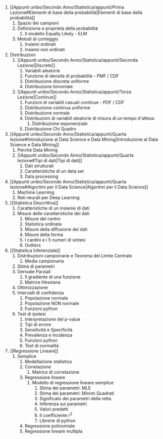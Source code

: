 
1. [[Appunti unibo/Secondo Anno/Statistica/appunti/Prima Lezione#Elementi di base della probabilità|Elementi di base della probabilità]]
	1. Spazio dei campioni
	2. Definizione e proprietà della probabilità
		1. Il modello Equally Likely - ELM
	3. Metodi di conteggio 
		1. Insiemi ordinati
		2. Insiemi non ordinati
2. Distribuzioni
	1. [[Appunti unibo/Secondo Anno/Statistica/appunti/Seconda Lezione|Discrete]] 
		1. Variabili aleatorie
		2. Funzione di densità di probabilità - PMF / CDF
		3. Distribuzione discreta uniforme
		4. Distribuzione binomiale
	2. [[Appunti unibo/Secondo Anno/Statistica/appunti/Terza Lezione|Continue]]
		1. Funzioni di variabili casuali continue - PDF / CDF
		2. Distribuzione continua uniforme
		3. Distribuzione normale
		4. Distribuzioni di variabili aleatorie di misura di un tempo d'attesa
			1. Distribuzione esponenziale
		5. Distribuzione Chi Quadro
1. [[Appunti unibo/Secondo Anno/Statistica/appunti/Quarta lezione#Introduzione al Data Science e Data Mining|Introduzione al Data Science e Data Mining]]
	1. Perchè Data Mining
	2. [[Appunti unibo/Secondo Anno/Statistica/appunti/Quarta lezione#Tipi di dati|Tipi di dati]]
		1. Dati strutturali
		2. Caratteristiche di un data set
		3. Data processing
2. [[Appunti unibo/Secondo Anno/Statistica/appunti/Quarta lezione#Algoritmi per il Data Science|Algoritmi per il Data Science]]
	1. Machine Learning
	2. Reti neurali per Deep Learning
3. [[Statistica Descrittiva]]
	1. Caratteristiche di un insieme di dati
	2. Misure delle caratteristiche dei dati
		1. Misure del centro
		2. Statistica ordinata
		3. Misure della diffusione dei dati
		4. Misure della forma
		5. I cardini e i 5 numeri di sintesi
		6. Outliers
4. [[Statistica Inferenziale]]
	1. Distribuzioni campionarie e Teorema del Limite Centrale
		1. Media campionaria
	2. Stima di parametri
	3. Derivate Parziali
		1. Il gradiente di una funzione
		2. Matrice Hessiana
	4. Ottimizzazione
	5. Intervalli di confidenza
		1. Popolazione normale
		2. Popolazione NON normale
		3. Funzioni python
	6. Test di ipotesi
		1. Interpretazione del p-value
		2. Tipi di errore
		3. Sensitività e Specificità
		4. Prevalenza e Incidenza
		5. Funzioni python
		6. Test di normalità 
5. [[Regressione Lineare]]
	1. Semplice
		1. Modellazione statistica
		2. Correlazione
			1. Matrice di correlazione
		3. Regressione lineare
			1. Modello di regressione lineare semplice
				1. Stima dei parametri: MLE
				2. Stima dei parametri: Minimi Quadrati
				3. Significato dei parametri della retta
				4. Inferenza sui parametri
				5. Valori predetti
				6. Il coefficiente r<sup>2</sup>
				7. Librerie di python
		4. Regressione polinomiale
		5. Regressione lineare multipla